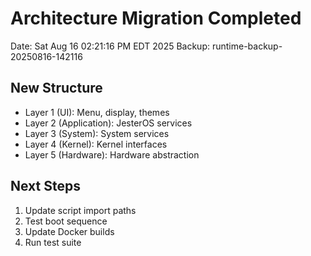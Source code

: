 # Architecture Migration Completed
Date: Sat Aug 16 02:21:16 PM EDT 2025
Backup: runtime-backup-20250816-142116

## New Structure
- Layer 1 (UI): Menu, display, themes
- Layer 2 (Application): JesterOS services  
- Layer 3 (System): System services
- Layer 4 (Kernel): Kernel interfaces
- Layer 5 (Hardware): Hardware abstraction

## Next Steps
1. Update script import paths
2. Test boot sequence
3. Update Docker builds
4. Run test suite
